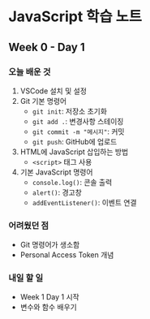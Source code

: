 # JavaScript 학습 노트

## Week 0 - Day 1

### 오늘 배운 것

1. VSCode 설치 및 설정
2. Git 기본 명령어
   - `git init`: 저장소 초기화
   - `git add .`: 변경사항 스테이징
   - `git commit -m "메시지"`: 커밋
   - `git push`: GitHub에 업로드
3. HTML에 JavaScript 삽입하는 방법
   - `<script>` 태그 사용
4. 기본 JavaScript 명령어
   - `console.log()`: 콘솔 출력
   - `alert()`: 경고창
   - `addEventListener()`: 이벤트 연결

### 어려웠던 점

- Git 명령어가 생소함
- Personal Access Token 개념

### 내일 할 일

- Week 1 Day 1 시작
- 변수와 함수 배우기

